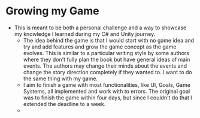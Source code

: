 # Growing my Game
* This is meant to be both a personal challenge and a way to showcase my knowledge I learned during my C# and Unity journey.
  * The idea behind the game is that I would start with no game idea and try and add features and grow the game concept as the game evolves. This is similar to a particular writing style by some authors where they don't fully plan the book but have general ideas of main events.
   The authors may change their minds about the events and change the story direction completely if they wanted to. I want to do the same thing with my game.
  * I aim to finish a game with most functionalities, like UI, Goals, Game Systems, all implemented and work with to errors. The original goal was to finish the game within four days, but since I couldn't do that I extended the deadline to a week.
  * 

